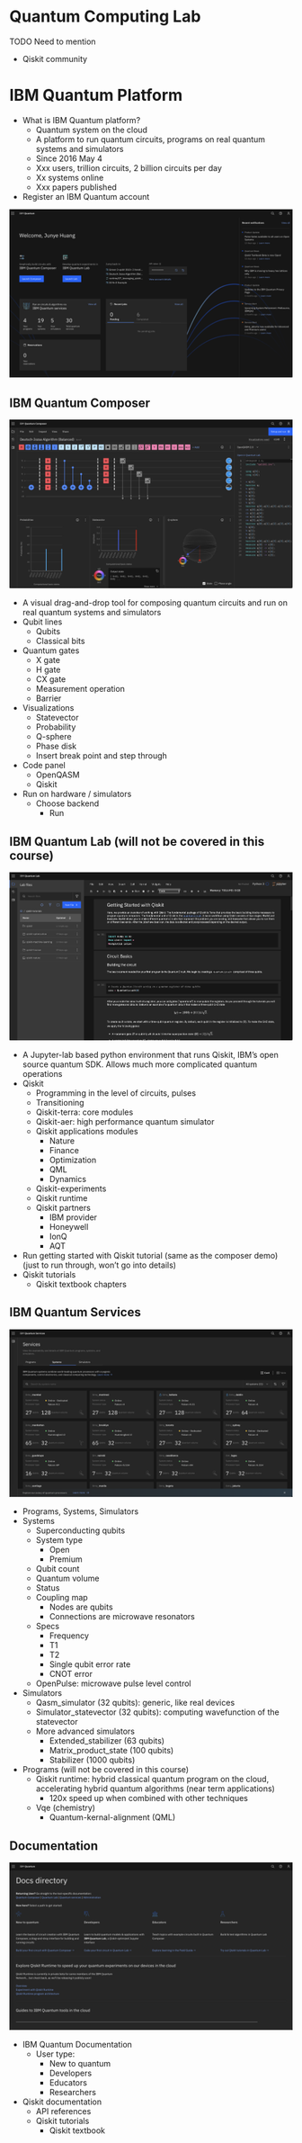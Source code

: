 # Quantum Computing Lab

TODO
Need to mention
- Qiskit community


# IBM Quantum Platform

- What is IBM Quantum platform?
    - Quantum system on the cloud
    - A platform to run quantum circuits, programs on real quantum systems and simulators
    - Since 2016 May 4
    - Xxx users, trillion circuits, 2 billion circuits per day
    - Xx systems online
    - Xxx papers published
- Register an IBM Quantum account

![](images/ibm_quantum.png)

## IBM Quantum Composer

![](images/quantum_composer.png)
- A visual drag-and-drop tool for composing quantum circuits and run on real quantum systems and simulators
- Qubit lines
    - Qubits
    - Classical bits
- Quantum gates
    - X gate
    - H gate
    - CX gate
    - Measurement operation
    - Barrier
- Visualizations
    - Statevector
    - Probability
    - Q-sphere
    - Phase disk
    - Insert break point and step through
- Code panel
    - OpenQASM
    - Qiskit
- Run on hardware / simulators
    - Choose backend
        - Run
## IBM Quantum Lab (will not be covered in this course)
![](images/quantum_lab.png)
- A Jupyter-lab based python environment that runs Qiskit, IBM’s open source quantum SDK. Allows much more complicated quantum operations
- Qiskit
    - Programming in the level of circuits, pulses
    - Transitioning
    - Qiskit-terra: core modules
    - Qiskit-aer: high performance quantum simulator
    - Qiskit applications modules
        - Nature
        - Finance
        - Optimization
        - QML
        - Dynamics
    - Qiskit-experiments
    - Qiskit runtime
    - Qiskit partners
        - IBM provider
        - Honeywell
        - IonQ
        - AQT
- Run getting started with Qiskit tutorial (same as the composer demo) (just to run through, won’t go into details)
- Qiskit tutorials
    - Qiskit textbook chapters
## IBM Quantum Services
![](images/quantum_services.png)
- Programs, Systems, Simulators
- Systems
    - Superconducting qubits
    - System type
        - Open
        - Premium
    - Qubit count
    - Quantum volume
    - Status
    - Coupling map
        - Nodes are qubits
        - Connections are microwave resonators
    - Specs
        - Frequency
        - T1
        - T2
        - Single qubit error rate
        - CNOT error
    - OpenPulse: microwave pulse level control
- Simulators
    - Qasm_simulator (32 qubits): generic, like real devices
    - Simulator_statevector (32 qubits): computing wavefunction of the statevector
    - More advanced simulators
        - Extended_stabilizer (63 qubits)
        - Matrix_product_state (100 qubits)
        - Stabilizer (1000 qubits)
- Programs (will not be covered in this course)
    - Qiskit runtime: hybrid classical quantum program on the cloud, accelerating hybrid quantum algorithms (near term applications)
        - 120x speed up when combined with other techniques
    - Vqe (chemistry)
        - Quantum-kernal-alignment (QML)
## Documentation
![](images/documentation.png)
- IBM Quantum Documentation
    - User type:
        - New to quantum
        - Developers
        - Educators
        - Researchers
- Qiskit documentation
    - API references
    - Qiskit tutorials
        - Qiskit textbook
